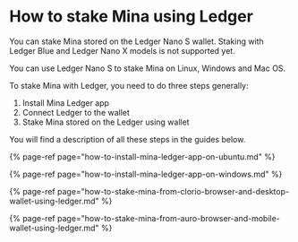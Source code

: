 # How to stake Mina using Ledger

You can stake Mina stored on the Ledger Nano S wallet. Staking with Ledger Blue and Ledger Nano X models is not supported yet.

You can use Ledger Nano S to stake Mina on Linux, Windows and Mac OS.

To stake Mina with Ledger, you need to do three steps generally:  


1. Install Mina Ledger app
2. Connect Ledger to the wallet
3. Stake Mina stored on the Ledger using wallet

You will find a description of all these steps in the guides below.

{% page-ref page="how-to-install-mina-ledger-app-on-ubuntu.md" %}

{% page-ref page="how-to-install-mina-ledger-app-on-windows.md" %}

{% page-ref page="how-to-stake-mina-from-clorio-browser-and-desktop-wallet-using-ledger.md" %}

{% page-ref page="how-to-stake-mina-from-auro-browser-and-mobile-wallet-using-ledger.md" %}











